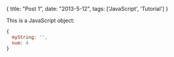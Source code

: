 {
  title: "Post 1",
  date: "2013-5-12",
  tags: ['JavaScript', 'Tutorial']
}

This is a JavaScript object:
```js
{
  myString: '',
  num: 4
}
```
